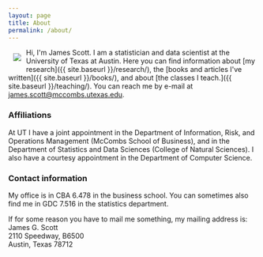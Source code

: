 ```yaml
---
layout: page
title: About
permalink: /about/
---
```


<img src="{{ site.baseurl }}/assets/img/posts/jgscott201605.png" ALIGN="left" style="margin:10px 10px"/>

Hi, I'm James Scott.  I am a statistician and data scientist at the University of Texas at Austin.  Here you can find information about [my research]({{ site.baseurl }}/research/), the [books and articles I've written]({{ site.baseurl }}/books/), and about [the classes I teach.]({{ site.baseurl }}/teaching/).  You can reach me by e-mail at james.scott@mccombs.utexas.edu.  


### Affiliations

At UT I have a joint appointment in the Department of Information, Risk, and Operations Management (McCombs School of Business), and in the Department of Statistics and Data Sciences (College of Natural Sciences).  I also have a courtesy appointment in the Department of Computer Science.

### Contact information

My office is in CBA 6.478 in the business school.  You can sometimes also find me in GDC 7.516 in the statistics department.  

If for some reason you have to mail me something, my mailing address is:  
   James G. Scott  
   2110 Speedway, B6500  
   Austin, Texas 78712  

